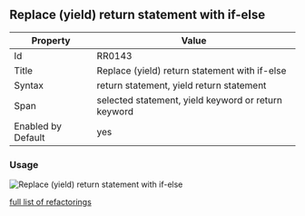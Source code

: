 ## Replace (yield) return statement with if-else

Property | Value
--- | --- 
Id | RR0143
Title | Replace \(yield\) return statement with if\-else
Syntax | return statement, yield return statement
Span | selected statement, yield keyword or return keyword
Enabled by Default | yes

### Usage

![Replace \(yield\) return statement with if\-else](../../images/refactorings/ReplaceReturnStatementWithIfElse.png)

[full list of refactorings](Refactorings.md)
